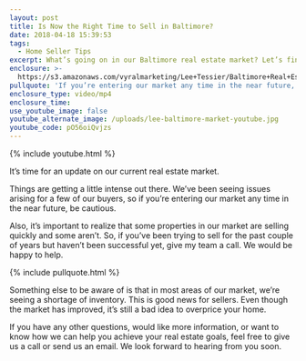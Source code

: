 ```yaml
---
layout: post
title: Is Now the Right Time to Sell in Baltimore?
date: 2018-04-18 15:39:53
tags:
  - Home Seller Tips
excerpt: What’s going on in our Baltimore real estate market? Let’s find out.
enclosure: >-
  https://s3.amazonaws.com/vyralmarketing/Lee+Tessier/Baltimore+Real+Estate+Agent-+Market+Update.mp4
pullquote: 'If you’re entering our market any time in the near future, be cautious.'
enclosure_type: video/mp4
enclosure_time:
use_youtube_image: false
youtube_alternate_image: /uploads/lee-baltimore-market-youtube.jpg
youtube_code: pO56oiQvjzs
---
```


{% include youtube.html %}

It’s time for an update on our current real estate market.&nbsp;

Things are getting a little intense out there. We’ve been seeing issues arising for a few of our buyers, so if you’re entering our market any time in the near future, be cautious.&nbsp;

Also, it’s important to realize that some properties in our market are selling quickly and some aren’t. So, if you’ve been trying to sell for the past couple of years but haven’t been successful yet, give my team a call. We would be happy to help.&nbsp;

{% include pullquote.html %}

Something else to be aware of is that in most areas of our market, we’re seeing a shortage of inventory. This is good news for sellers. Even though the market has improved, it’s still a bad idea to overprice your home.

If you have any other questions, would like more information, or want to know how we can help you achieve your real estate goals, feel free to give us a call or send us an email. We look forward to hearing from you soon.<br>&nbsp;